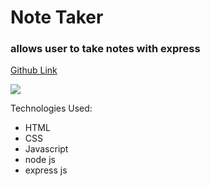 # Note Taker

### allows user to take notes with express

[Github Link](https://github.com/alanhlee/noteTaker)

![](https://user-images.githubusercontent.com/55564982/82628604-20788d00-9ba2-11ea-9c49-aff52491f29f.png)

Technologies Used:
- HTML
- CSS
- Javascript
- node js
- express js